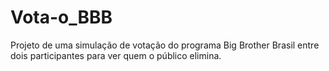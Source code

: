 # Vota-o_BBB
Projeto de uma simulação de votação do programa Big Brother Brasil entre dois participantes para ver quem o público elimina.
